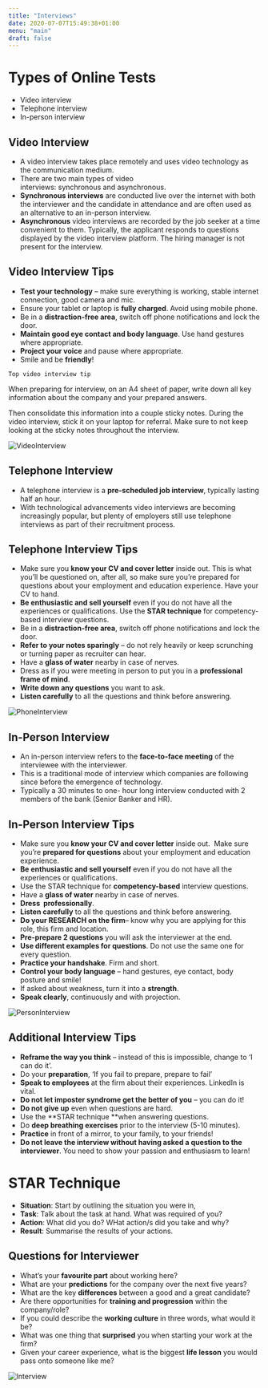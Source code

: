 ```yaml
---
title: "Interviews"
date: 2020-07-07T15:49:38+01:00
menu: "main"
draft: false
---
```


# Types of Online Tests
- Video interview
- Telephone interview
- In-person interview

## Video Interview
- A video interview takes place remotely and uses video technology as the communication medium.
- There are two main types of video
interviews: synchronous and asynchronous.
- **Synchronous interviews** are conducted live over the internet with both the interviewer and the candidate in attendance and are often used as an alternative to an in-person interview.
- **Asynchronous** video interviews are recorded by the job seeker at a time convenient to them. Typically, the applicant responds to questions displayed by the video interview platform. The hiring manager is not present for the interview.


## Video Interview Tips
- **Test your technology** – make sure everything is working, stable internet connection, good camera and mic.
- Ensure your tablet or laptop is **fully charged**. Avoid using mobile phone.
- Be in a **distraction-free area**, switch off phone notifications and lock the door.
- **Maintain good eye contact and body language**. Use hand gestures where appropriate. 
- **Project your voice** and pause where appropriate. 
- Smile and be **friendly**!

```Top video interview tip```

 When preparing for interview, on an A4 sheet of paper, write down all key information about the company and your prepared answers.

Then consolidate this information into a couple sticky notes.
During the video interview, stick it on your laptop for referral.
Make sure to not keep looking at the sticky notes throughout the interview.


 ![VideoInterview](/Video.jpg)


## Telephone Interview
- A telephone interview is a **pre-scheduled job interview**, typically lasting half an hour.
- With technological advancements video interviews are becoming increasingly popular, but plenty of employers still use telephone interviews as part of their recruitment process.

## Telephone Interview Tips
- Make sure you **know your CV and cover letter** inside out. This is what you’ll be questioned on, after all, so make sure you’re prepared for questions about your employment and education experience. Have your CV to hand.
- **Be enthusiastic and sell yourself** even if you do not have all the experiences or qualifications.
Use the **STAR technique** for competency-based interview questions.
- Be in a **distraction-free area**, switch off phone notifications and lock the door.
- **Refer to your notes sparingly** – do not rely heavily or keep scrunching or turning paper as recruiter can hear.
- Have a **glass of water** nearby in case of nerves.
-  Dress as if you were meeting in person to put you in a **professional frame of mind**.
- **Write down any questions** you want to ask. 
- **Listen carefully** to all the questions and think before answering.

 ![PhoneInterview](/Phone.jpg)

## In-Person Interview
- An in-person interview refers to the **face-to-face
meeting** of the interviewee with the interviewer.
- This is a traditional mode of interview which companies are following since before the emergence of technology.
- Typically a 30 minutes to one- hour long interview conducted with 2 members of the bank (Senior Banker and HR).

## In-Person Interview Tips
- Make sure you **know your CV and cover letter** inside out.  Make sure you’re **prepared for questions** about your employment and education experience.
- **Be enthusiastic and sell yourself** even if you do not have all the experiences or qualifications.
- Use the STAR technique for **competency-based** interview questions.
- Have a **glass of water** nearby in case of nerves.
- **Dress  professionally**.
- **Listen carefully** to all the questions and think before answering.
- **Do your RESEARCH on the firm**– know why you are applying for this role, this firm and location.
- **Pre-prepare 2 questions** you will ask the interviewer at the end.
- **Use different examples for questions**. Do not use the same one for every question.
- **Practice your handshake**. Firm and short.
- **Control your body language** – hand gestures, eye contact, body posture and smile!
- If asked about weakness, turn it into a **strength**.
- **Speak clearly**, continuously and with projection.

 ![PersonInterview](/Person.jpg)

## Additional Interview Tips
- **Reframe the way you think** – instead of this is impossible, change to ‘I can do it’.
- Do your **preparation**, ‘If you fail to prepare, prepare to fail’
- **Speak to employees** at the firm about their experiences. LinkedIn is vital.
- **Do not let imposter syndrome get the better of you** – you can do it! 
- **Do not give up** even when questions are hard.
- Use the **STAR technique **when answering questions.
- Do **deep breathing exercises** prior to the interview (5-10 minutes). 
- **Practice** in front of a mirror, to your family, to your friends!
- **Do not leave the interview without having asked a question to the interviewer**. You need to show your passion and enthusiasm to learn!

# STAR Technique 
- **Situation**: Start by outlining the situation you were in,
- **Task**: Talk about the task at hand. What was required of you?
- **Action**: What did you do? WHat action/s did you take and why?
- **Result**: Summarise the results of your actions.

## Questions for Interviewer
- What’s your **favourite part** about working here?
- What are your **predictions** for the company over the next five years?
- What are the key **differences** between a  good and a great candidate?
- Are there opportunities for **training and progression** within the company/role?
- If you could describe the **working culture** in three words, what would it be?
- What was one thing that **surprised** you when starting your work at the firm?
- Given your career experience, what is the biggest **life lesson** you would pass onto someone like me?

 ![Interview](/Interview.jpg)
